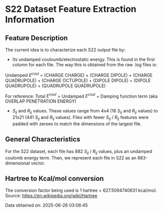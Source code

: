 # S22 Dataset Feature Extraction Information

## Feature Description
The current idea is to characterize each S22 output file by:

* Its undamped couloumb/electrostatic energy. This is found in the first column for each file.
The way this is obtained from the raw .log files is:

Undamped $E^{coul}$ = (CHARGE CHARGE) + (CHARGE DIPOLE) + (CHARGE QUADRUPOLE) + (CHARGE OCTUPOLE) + (DIPOLE DIPOLE) + (DIPOLE QUADRUPOLE) + (QUADRUPOLE QUADRUPOLE)

For reference:
Total $E^{coul}$ = Undamped $E^{coul}$ + Damping function term (aka OVERLAP PENETRATION ENERGY)

* $S_{ij}$ and $R_{ij}$ values. These values range from 4x4 (16 $S_{ij}$ and $R_{ij}$ values) to 21x21 (441 $S_{ij}$ and $R_{ij}$ values). 
Files with fewer $S_{ij}$ / $R_{ij}$ features were padded with zeroes to match the dimensions of the largest file.

## General Characteristics

For the S22 dataset, each file has 882 $S_{ij}$ / $R_{ij}$ values, plus an undamped coulomb energy term.
Then, we represent each file in S22 as an 883-dimensional vector.

## Hartree to Kcal/mol conversion
The conversion factor being used is 1 hartree = 627.5094740631 kcal/mol.
Source: https://en.wikipedia.org/wiki/Hartree


Data obtained on: 2025-06-26 03:06:45